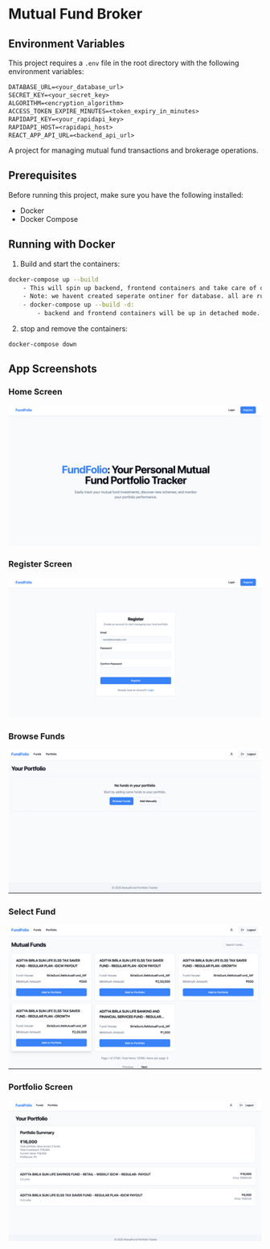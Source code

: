 # Mutual Fund Broker

## Environment Variables

This project requires a `.env` file in the root directory with the following environment variables:

```env
DATABASE_URL=<your_database_url>
SECRET_KEY=<your_secret_key>
ALGORITHM=<encryption_algorithm>
ACCESS_TOKEN_EXPIRE_MINUTES=<token_expiry_in_minutes>
RAPIDAPI_KEY=<your_rapidapi_key>
RAPIDAPI_HOST=<rapidapi_host>
REACT_APP_API_URL=<backend_api_url>
```

A project for managing mutual fund transactions and brokerage operations.

## Prerequisites

Before running this project, make sure you have the following installed:
- Docker
- Docker Compose

## Running with Docker

1. Build and start the containers:
```bash
docker-compose up --build
    - This will spin up backend, frontend containers and take care of database migrations inside backend container.
    - Note: we havent created seperate ontiner for database. all are running inside backend container. and on the destruction of backend container, database will be destroyed.
    - docker-compose up --build -d:
        - backend and frontend containers will be up in detached mode.
```
2. stop and remove the containers:

```
docker-compose down
```

## App Screenshots

### Home Screen
![Home](https://github.com/Mubin-A-Kader/mutual_fund_broker_bh/raw/main/screenshots/home.png)

### Register Screen
![Register](https://github.com/Mubin-A-Kader/mutual_fund_broker_bh/raw/main/screenshots/register.png)

### Browse Funds
![Browse Funds](https://github.com/Mubin-A-Kader/mutual_fund_broker_bh/raw/main/screenshots/browse_fund.png)

### Select Fund
![Select Fund](https://github.com/Mubin-A-Kader/mutual_fund_broker_bh/raw/main/screenshots/select_fund.png)

### Portfolio Screen
![Portfolio](https://github.com/Mubin-A-Kader/mutual_fund_broker_bh/raw/main/screenshots/portfolio.png)




